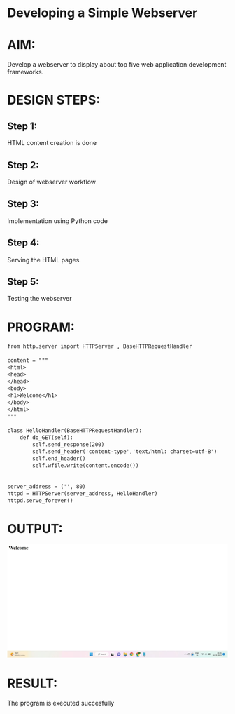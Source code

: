 # Developing a Simple Webserver

# AIM:

Develop a webserver to display about top five web application development frameworks.

# DESIGN STEPS:

## Step 1:

HTML content creation is done

## Step 2:

Design of webserver workflow

## Step 3:

Implementation using Python code

## Step 4:

Serving the HTML pages.

## Step 5:

Testing the webserver

# PROGRAM:
```
from http.server import HTTPServer , BaseHTTPRequestHandler

content = """
<html>
<head>
</head>
<body>
<h1>Welcome</h1>
</body>
</html>
"""

class HelloHandler(BaseHTTPRequestHandler):
    def do_GET(self):
        self.send_response(200)
        self.send_header('content-type','text/html: charset=utf-8')
        self.end_header()
        self.wfile.write(content.encode())


server_address = ('', 80)
httpd = HTTPServer(server_address, HelloHandler)
httpd.serve_forever()
```

# OUTPUT:
![Web_server](welcome.png)

# RESULT:

The program is executed succesfully

